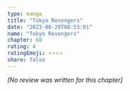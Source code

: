 ```yaml
---
type: manga
title: "Tokyo Revengers"
date: "2023-08-29T08:53:01"
name: "Tokyo Revengers"
chapter: 60
rating: 4
ratingEmoji: ⭐️⭐️⭐️⭐️
share: false
---
```


_[No review was written for this chapter]_
